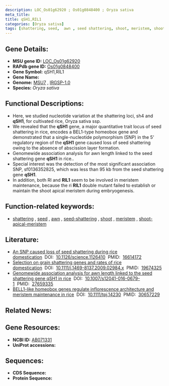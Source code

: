 ```yaml
---
description: LOC_Os01g62920 ; Os01g0848400 ; Oryza sativa
meta_title:
title: qSH1,RIL1
categories: [Oryza sativa]
tags: [shattering, seed,  awn , seed shattering, shoot, meristem, shoot apical meristem]
---
```


## Gene Details:
- **MSU gene ID:** [LOC_Os01g62920](http://rice.uga.edu/cgi-bin/ORF_infopage.cgi?orf=LOC_Os01g62920)  
- **RAPdb gene ID:** [Os01g0848400](https://rapdb.dna.affrc.go.jp/locus/?name=Os01g0848400)  
- **Gene Symbol:** qSH1,RIL1
- **Gene Name:**
- **Genome:**  [MSU7](http://rice.uga.edu/)&nbsp;,&nbsp;[IRGSP-1.0](https://rapdb.dna.affrc.go.jp/download/irgsp1.html)
- **Species:** *Oryza sativa*

## Functional Descriptions:
   - Here, we studied nucleotide variation at the shattering loci, sh4 and **qSH1**, for cultivated rice, Oryza sativa ssp.
   - We revealed that the **qSH1** gene, a major quantitative trait locus of seed shattering in rice, encodes a BEL1-type homeobox gene and demonstrated that a single-nucleotide polymorphism (SNP) in the 5' regulatory region of the **qSH1** gene caused loss of seed shattering owing to the absence of abscission layer formation.
   - Genomewide association analysis for awn length linked to the seed shattering gene **qSH1** in rice..
   - Special interest was the detection of the most significant association SNP, sf0136352825, which was less than 95 kb from the seed shattering gene **qSH1**.
   - In addition, both RI and **RIL1** seem to be involved in meristem maintenance, because the ri **RIL1** double mutant failed to establish or maintain the shoot apical meristem during embryogenesis.

## Function-related keywords:
   - [shattering](/tags/shattering/)&nbsp;,&nbsp;[seed](/tags/seed/)&nbsp;,&nbsp;[awn](/tags/awn/)&nbsp;,&nbsp;[seed-shattering](/tags/seed-shattering/)&nbsp;,&nbsp;[shoot](/tags/shoot/)&nbsp;,&nbsp;[meristem](/tags/meristem/)&nbsp;,&nbsp;[shoot-apical-meristem](/tags/shoot-apical-meristem/)

## Literature:
   - [An SNP caused loss of seed shattering during rice domestication](https://www.doi.org/10.1126/science.1126410)&nbsp;&nbsp;DOI:&nbsp;&nbsp;[10.1126/science.1126410](https://www.doi.org/10.1126/science.1126410)&nbsp;&nbsp;PMID:&nbsp;&nbsp;[16614172](https://pubmed.ncbi.nlm.nih.gov/16614172/)
   - [Selection on grain shattering genes and rates of rice domestication](https://www.doi.org/10.1111/j.1469-8137.2009.02984.x)&nbsp;&nbsp;DOI:&nbsp;&nbsp;[10.1111/j.1469-8137.2009.02984.x](https://www.doi.org/10.1111/j.1469-8137.2009.02984.x)&nbsp;&nbsp;PMID:&nbsp;&nbsp;[19674325](https://pubmed.ncbi.nlm.nih.gov/19674325/)
   - [Genomewide association analysis for awn length linked to the seed shattering gene qSH1 in rice](https://www.doi.org/10.1007/s12041-016-0679-1)&nbsp;&nbsp;DOI:&nbsp;&nbsp;[10.1007/s12041-016-0679-1](https://www.doi.org/10.1007/s12041-016-0679-1)&nbsp;&nbsp;PMID:&nbsp;&nbsp;[27659335](https://pubmed.ncbi.nlm.nih.gov/27659335/)
   - [BELL1-like homeobox genes regulate inflorescence architecture and meristem maintenance in rice](https://www.doi.org/10.1111/tpj.14230)&nbsp;&nbsp;DOI:&nbsp;&nbsp;[10.1111/tpj.14230](https://www.doi.org/10.1111/tpj.14230)&nbsp;&nbsp;PMID:&nbsp;&nbsp;[30657229](https://pubmed.ncbi.nlm.nih.gov/30657229/)

## Related News:

## Gene Resources:
- **NCBI ID:**  [AB071331](http://www.ncbi.nlm.nih.gov/nuccore/AB071331)
- **UniProt accessions:** [](https://www.uniprot.org/uniprotkb//entry)

## Sequences:
- **CDS Sequence:**
- **Protein Sequence:**
